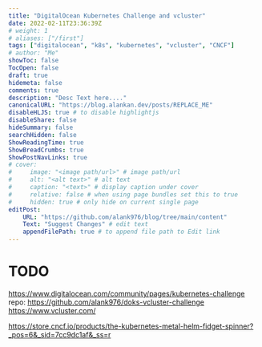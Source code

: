 ```yaml
---
title: "DigitalOcean Kubernetes Challenge and vcluster"
date: 2022-02-11T23:36:39Z
# weight: 1
# aliases: ["/first"]
tags: ["digitalocean", "k8s", "kubernetes", "vcluster", "CNCF"]
# author: "Me"
showToc: false
TocOpen: false
draft: true
hidemeta: false
comments: true
description: "Desc Text here...."
canonicalURL: "https://blog.alankan.dev/posts/REPLACE_ME"
disableHLJS: true # to disable highlightjs
disableShare: false
hideSummary: false
searchHidden: false
ShowReadingTime: true
ShowBreadCrumbs: true
ShowPostNavLinks: true
# cover:
#     image: "<image path/url>" # image path/url
#     alt: "<alt text>" # alt text
#     caption: "<text>" # display caption under cover
#     relative: false # when using page bundles set this to true
#     hidden: true # only hide on current single page
editPost:
    URL: "https://github.com/alank976/blog/tree/main/content"
    Text: "Suggest Changes" # edit text
    appendFilePath: true # to append file path to Edit link
---
```


# TODO

https://www.digitalocean.com/community/pages/kubernetes-challenge
repo: https://github.com/alank976/doks-vcluster-challenge
https://www.vcluster.com/

https://store.cncf.io/products/the-kubernetes-metal-helm-fidget-spinner?_pos=6&_sid=7cc9dc1af&_ss=r